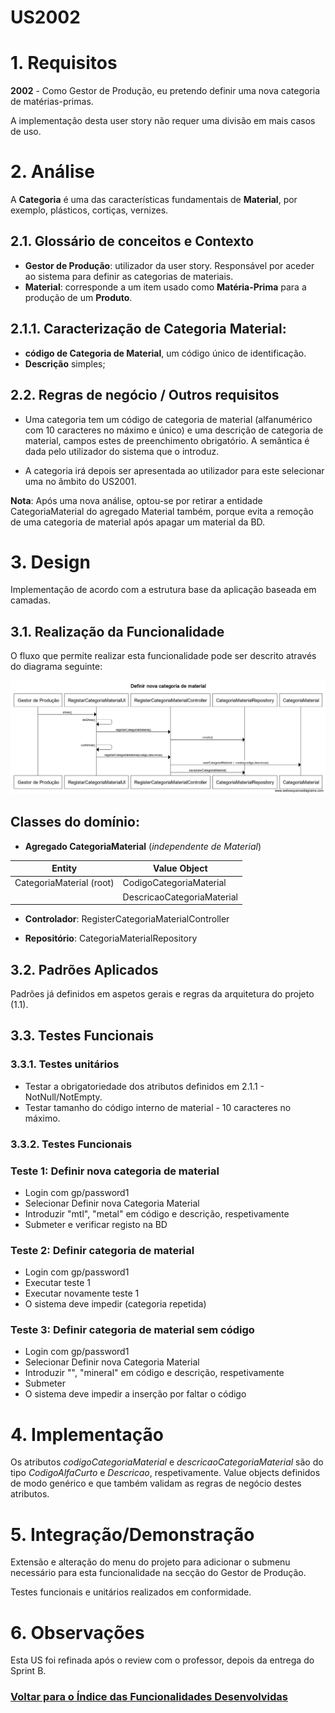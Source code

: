 **US2002**
=======================================

# 1. Requisitos

**2002** - Como Gestor de Produção, eu pretendo definir uma nova categoria de matérias-primas.

A implementação desta user story não requer uma divisão em mais casos de uso.

# 2. Análise

A **Categoria** é uma das características fundamentais de **Material**, por exemplo, plásticos, cortiças, vernizes.

## 2.1. Glossário de conceitos e Contexto
* **Gestor de Produção**: utilizador da user story. Responsável por aceder ao sistema para definir as categorias de materiais.
* **Material**: corresponde a um item usado como **Matéria-Prima** para a produção de um **Produto**.

## 2.1.1. Caracterização de Categoria Material:
* **código de Categoria de Material**, um código único de identificação.
* **Descrição** simples;

## 2.2. Regras de negócio / Outros requisitos

* Uma categoria tem um código de categoria de material (alfanumérico com 10 caracteres no máximo e único) e uma descrição de categoria de material, campos estes de preenchimento obrigatório. A semântica é dada pelo utilizador do sistema que o introduz.

* A categoria irá depois ser apresentada ao utilizador para este selecionar uma no âmbito do US2001.

**Nota**: Após uma nova análise, optou-se por retirar a entidade CategoriaMaterial do agregado Material também, porque evita a remoção de uma categoria de material após apagar um material da BD.

# 3. Design

Implementação de acordo com a estrutura base da aplicação baseada em camadas.

## 3.1. Realização da Funcionalidade

O fluxo que permite realizar esta funcionalidade pode ser descrito através do diagrama seguinte:

![Definir nova categoria de material](./US2002_SD.png)

**Classes do domínio**:
-----------------------
* **Agregado CategoriaMaterial** (*independente de Material*)

|**Entity** |**Value Object**  |
|---------|---------|
| CategoriaMaterial (root) | CodigoCategoriaMaterial |
|    | DescricaoCategoriaMaterial |

* **Controlador**: RegisterCategoriaMaterialController

* **Repositório**: CategoriaMaterialRepository

## 3.2. Padrões Aplicados

Padrões já definidos em aspetos gerais e regras da arquitetura do projeto  (1.1).

## 3.3. Testes Funcionais

### 3.3.1. Testes unitários

* Testar a obrigatoriedade dos atributos definidos em 2.1.1 - NotNull/NotEmpty.
* Testar tamanho do código interno de material - 10 caracteres no máximo.

### 3.3.2. Testes Funcionais

### Teste 1: Definir nova categoria de material
- Login com gp/password1
- Selecionar Definir nova Categoria Material
- Introduzir "mtl", "metal" em código e descrição, respetivamente
- Submeter e verificar registo na BD

### Teste 2: Definir categoria de material
- Login com gp/password1
- Executar teste 1
- Executar novamente teste 1
- O sistema deve impedir (categoria repetida)

### Teste 3: Definir categoria de material sem código
- Login com gp/password1
- Selecionar Definir nova Categoria Material
- Introduzir "", "mineral" em código e descrição, respetivamente
- Submeter
- O sistema deve impedir a inserção por faltar o código

# 4. Implementação

Os atributos _codigoCategoriaMaterial_ e _descricaoCategoriaMaterial_ são do tipo _CodigoAlfaCurto_ e _Descricao_, respetivamente. Value objects definidos de modo genérico e que também validam as regras de negócio destes atributos.

# 5. Integração/Demonstração

Extensão e alteração do menu do projeto para adicionar o submenu necessário para esta funcionalidade na secção do Gestor de Produção.

Testes funcionais e unitários realizados em conformidade.

# 6. Observações

Esta US foi refinada após o review com o professor, depois da entrega do Sprint B.

### [**Voltar para o Índice das Funcionalidades Desenvolvidas**](../ListaFuncionalidades.md)
